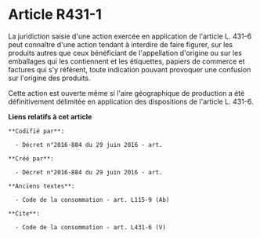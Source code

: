 # Article R431-1

La juridiction saisie d'une action exercée en application de l'article L. 431-6 peut connaître d'une action tendant à
interdire de faire figurer, sur les produits autres que ceux bénéficiant de l'appellation d'origine ou sur les emballages qui
les contiennent et les étiquettes, papiers de commerce et factures qui s'y réfèrent, toute indication pouvant provoquer une
confusion sur l'origine des produits. 

Cette action est ouverte même si l'aire géographique de production a été définitivement délimitée en application des
dispositions de l'article L. 431-6.

**Liens relatifs à cet article**

	**Codifié par**:

	  - Décret n°2016-884 du 29 juin 2016 - art.

	**Créé par**:

	  - Décret n°2016-884 du 29 juin 2016 - art.

	**Anciens textes**:

	  - Code de la consommation - art. L115-9 (Ab)

	**Cite**:

	  - Code de la consommation - art. L431-6 (V)
